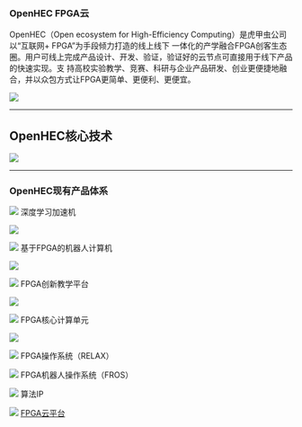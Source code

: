 ### OpenHEC FPGA云

OpenHEC（Open ecosystem for High-Efficiency Computing）是虎甲虫公司以“互联网+ FPGA”为手段倾力打造的线上线下 一体化的产学融合FPGA创客生态圈。用户可线上完成产品设计、开发、验证，验证好的云节点可直接用于线下产品的快速实现。支 持高校实验教学、竞赛、科研与企业产品研发、创业更便捷地融合，并以众包方式让FPGA更简单、更便利、更便宜。

![](/assets/about_1.jpg)

---

## **OpenHEC核心技术**

![](/assets/about22.png)

---

### OpenHEC现有产品体系

![](http://www.iopenhec.com/app/img/about/about_5.jpg)  深度学习加速机

![](/assets/about_6.jpg)

![](http://www.iopenhec.com/app/img/about/about_5.jpg)  基于FPGA的机器人计算机

![](/assets/about_7.jpg)

![](http://www.iopenhec.com/app/img/about/about_5.jpg)  FPGA创新教学平台

![](/assets/about_8.jpg)

![](http://www.iopenhec.com/app/img/about/about_5.jpg)  FPGA核心计算单元

![](/assets/about_9.jpg)

![](http://www.iopenhec.com/app/img/about/about_5.jpg)  FPGA操作系统（RELAX）

![](http://www.iopenhec.com/app/img/about/about_5.jpg)  FPGA机器人操作系统（FROS）

![](http://www.iopenhec.com/app/img/about/about_5.jpg)  算法IP

![](http://www.iopenhec.com/app/img/about/about_5.jpg) [ FPGA云平台](/www.iopenhec.com)

